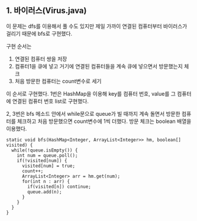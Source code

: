 ## 1. 바이러스(Virus.java)

이 문제는 dfs를 이용해서 풀 수도 있지만 제일 가까이 연결된 컴퓨터부터 바이러스가 걸리기 때문에 bfs로 구현했다.

구현 순서는
1) 연결된 컴퓨터 쌍을 저장
2) 컴퓨터1을 큐에 넣고 거기에 연결된 컴퓨터들을 계속 큐에 넣으면서 방문했는지 체크
3) 처음 방문한 컴퓨터는 count변수로 세기

이 순서로 구현했다.
1번은 HashMap을 이용해 key를 컴퓨터 번호, value를 그 컴퓨터에 연결된 컴퓨터 번호 list로 구현했다.

2, 3번은 bfs 메소드 안에서 while문으로 queue가 빌 때까지 계속 돌면서 방문한 컴퓨터를 체크하고 처음 방문했으면 count변수에 1씩 더했다.
방문 체크는 boolean 배열을 이용했다.
```
static void bfs(HashMap<Integer, ArrayList<Integer>> hm, boolean[] visited) {
  while(!queue.isEmpty()) {
    int num = queue.poll();
    if(!visited[num]) {
      visited[num] = true;
      count++;
      ArrayList<Integer> arr = hm.get(num);
      for(int n : arr) {
        if(visited[n]) continue;
        queue.add(n);
      }
    }
  }
}
```